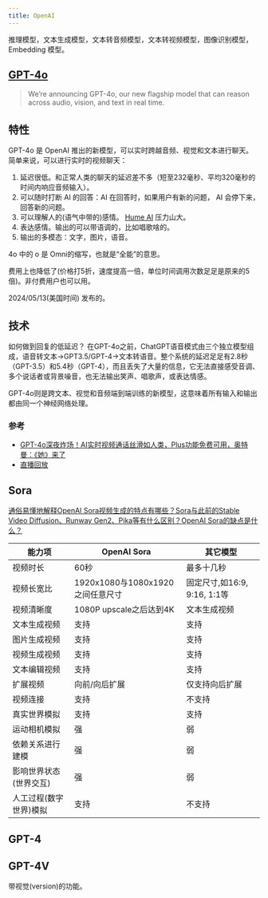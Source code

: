 ```yaml
---
title: OpenAI
---
```


推理模型，文本生成模型，文本转音频模型，文本转视频模型，图像识别模型，Embedding 模型。

## [GPT-4o](https://openai.com/index/hello-gpt-4o/)
> We’re announcing GPT-4o, our new flagship model that can reason across audio, vision, and text in real time.

## 特性
GPT-4o 是 OpenAI 推出的新模型，可以实时跨越音频、视觉和文本进行聊天。简单来说，可以进行实时的视频聊天：
1. 延迟很低。和正常人类的聊天的延迟差不多（短至232毫秒、平均320毫秒的时间内响应音频输入）。
2. 可以随时打断 AI 的回答：AI 在回答时，如果用户有新的问题， AI 会停下来，回答新的问题。
3. 可以理解人的(语气中带的)感情。 [Hume AI](./hume-ai.md) 压力山大。
4. 表达感情。输出的可以带语调的，比如唱歌啥的。
5. 输出的多模态：文字，图片，语音。

4o 中的 o 是 Omni的缩写，也就是“全能”的意思。

费用上也降低了(价格打5折，速度提高一倍，单位时间调用次数足足是原来的5倍)。非付费用户也可以用。

2024/05/13(美国时间) 发布的。

## 技术
如何做到回复的低延迟？
在GPT-4o之前，ChatGPT语音模式由三个独立模型组成，语音转文本→GPT3.5/GPT-4→文本转语音。整个系统的延迟足足有2.8秒（GPT-3.5）和5.4秒（GPT-4），而且丢失了大量的信息，它无法直接感受音调、多个说话者或背景噪音，也无法输出笑声、唱歌声，或表达情感。

GPT-4o则是跨文本、视觉和音频端到端训练的新模型，这意味着所有输入和输出都由同一个神经网络处理。

### 参考
* [GPT-4o深夜炸场！AI实时视频通话丝滑如人类，Plus功能免费可用，奥特曼：《她》来了](https://mp.weixin.qq.com/s/cAeLgg46Wq81rhgsJp0l4Q)
* [直播回放](https://www.youtube.com/watch?v=DQacCB9tDaw)

## Sora
[通俗易懂地解释OpenAI Sora视频生成的特点有哪些？Sora与此前的Stable Video Diffusion、Runway Gen2、Pika等有什么区别？OpenAI Sora的缺点是什么？](https://www.datalearner.com/blog/1051708185278059)


| 能力项 | OpenAI Sora | 其它模型 |
| ------------- | ------------- | ------------- |
| 视频时长      | 60秒 | 最多十几秒 |
| 视频长宽比 | 1920x1080与1080x1920之间任意尺寸| 固定尺寸,如16:9, 9:16, 1:1等 |
| 视频清晰度 | 1080P upscale之后达到4K | 文本生成视频|
| 文本生成视频 | 支持| 支持 |
| 图片生成视频 | 支持 | 支持 |  
| 视频生成视频 | 支持 | 支持 |
| 文本编辑视频 | 支持 | 支持 |
| 扩展视频 | 向前/向后扩展 | 仅支持向后扩展 |
| 视频连接 | 支持 | 不支持 |
| 真实世界模拟 | 支持 | 支持 |
| 运动相机模拟 | 强 | 弱 |
| 依赖关系进行建模 | 强 | 弱 |  
| 影响世界状态(世界交互) | 强 | 弱 |
| 人工过程(数字世界)模拟 | 支持 | 不支持 |

## GPT-4

## GPT-4V
带视觉(version)的功能。
